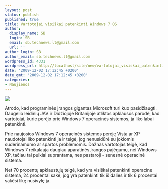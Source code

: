 ```yaml
---
layout: post
status: publish
published: true
title: Vartotojai visiškai patenkinti Windows 7 OS
author:
  display_name: SB
  login: SB
  email: sb.technews.lt@gmail.com
  url: ''
author_login: SB
author_email: sb.technews.lt@gmail.com
wordpress_id: 4331
wordpress_url: http://localhost/site/new/vartotojai_visiskai_patenkinti_windows_7_os/
date: '2009-12-02 17:12:45 +0200'
date_gmt: '2009-12-02 17:12:45 +0200'
categories:
- Naujienos
---
```

<div class="imgright"><img src="http://t0.gstatic.com/images?q=tbn:1cDUuUMfIrNh1M:http://lukedimarco.com/wp-content/uploads/2009/10/Windows-7-box.jpg"  /></div>
<p>Atrodo, kad programinės įrangos gigantas Microsoft turi kuo pasidžiaugti. Daugelio leidinių JAV ir Didžiojoje Britanijoje atliktos apklausos parodė, kad vartotojai, kurie perėjo prie Windows 7 operacinės sistemos, ja liko labai patenkinti.</p>
<p>Prie naujosios Windows 7 operacinės sistemos perėję Vista ar XP naudotojai liko patenkinti ja ir teigė, jog nenusidūrė su jokiomis suderinamumo ar spartos problemomis. Dažnas vartotojas teigė, kad Windows 7 reikalauja daugiau aparatinės įrangos pajėgumų, nei Windows XP, tačiau tai puikiai suprantama, nes pastaroji - senesnė operacinė sistema.</p>
<p>Net 70 procentų apklaustųjų teigė, kad yra visiškai patenkinti operacine sistema, 24 procentai sakė, jog yra patenkinti tik iš dalies ir tik 6 procentai sakėsi likę nusivylę ja.<br /></p>
